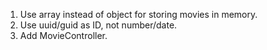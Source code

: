 1. Use array instead of object for storing movies in memory.
2. Use uuid/guid as ID, not number/date.
3. Add MovieController.
